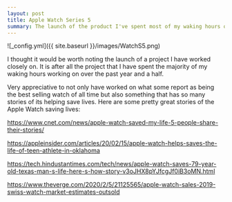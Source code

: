 ```yaml
---
layout: post
title: Apple Watch Series 5
summary: The launch of the product I've spent most of my waking hours on over the past year 
---
```


![_config.yml]({{ site.baseurl }}/images/WatchS5.png)

I thought it would be worth noting the launch of a project I have worked closely on. It is after all the project 
that I have spent the majority of my waking hours working on over the past year and a half.

Very appreciative to not only have worked on what some report as being the best selling watch of all time but also something that has so many stories of its helping save lives. Here are some pretty great stories of the Apple Watch saving lives:

<a href="https://www.cnet.com/news/apple-watch-saved-my-life-5-people-share-their-stories/">https://www.cnet.com/news/apple-watch-saved-my-life-5-people-share-their-stories/</a>

<a href="https://appleinsider.com/articles/20/02/15/apple-watch-helps-saves-the-life-of-teen-athlete-in-oklahoma">https://appleinsider.com/articles/20/02/15/apple-watch-helps-saves-the-life-of-teen-athlete-in-oklahoma</a>

<a href="https://tech.hindustantimes.com/tech/news/apple-watch-saves-79-year-old-texas-man-s-life-here-s-how-story-v3oJHX8pYJfcgJf0iB3oMN.html">https://tech.hindustantimes.com/tech/news/apple-watch-saves-79-year-old-texas-man-s-life-here-s-how-story-v3oJHX8pYJfcgJf0iB3oMN.html</a>

<a href="https://www.theverge.com/2020/2/5/21125565/apple-watch-sales-2019-swiss-watch-market-estimates-outsold">https://www.theverge.com/2020/2/5/21125565/apple-watch-sales-2019-swiss-watch-market-estimates-outsold</a>
